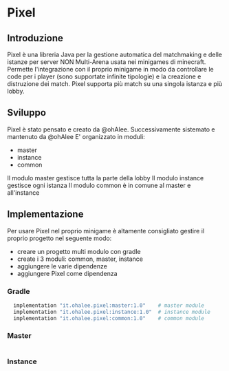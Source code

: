 # Pixel

## Introduzione

Pixel è una libreria Java per la gestione automatica del matchmaking e delle istanze per server NON Multi-Arena usata
nei minigames di minecraft.
Permette l'integrazione con il proprio minigame in modo da controllare le code per i player (sono supportate infinite
tipologie) e la creazione e distruzione dei match.
Pixel supporta più match su una singola istanza e più lobby.

## Sviluppo

Pixel è stato pensato e creato da @ohAlee. Successivamente sistemato e mantenuto da @ohAlee
E' organizzato in moduli:

- master
- instance
- common

Il modulo master gestisce tutta la parte della lobby
Il modulo instance gestisce ogni istanza
Il modulo common è in comune al master e all'instance

## Implementazione

Per usare Pixel nel proprio minigame è altamente consigliato gestire il proprio progetto nel seguente modo:

- creare un progetto multi modulo con gradle
- create i 3 moduli: common, master, instance
- aggiungere le varie dipendenze
- aggiungere Pixel come dipendenza

### Gradle

```bash
  implementation "it.ohalee.pixel:master:1.0"    # master module
  implementation "it.ohalee.pixel:instance:1.0"  # instance module
  implementation "it.ohalee.pixel:common:1.0"    # common module
```

### Master

```java

```

### Instance

```java

```
